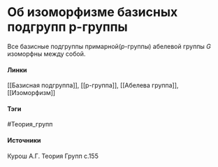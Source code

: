 # Об изоморфизме базисных подгрупп p-группы
Все базисные подгруппы примарной($p$-группы) абелевой группы $G$ изоморфны между собой.

#### Линки
 [[Базисная подгруппа]], [[p-группа]], [[Абелева группа]], [[Изоморфизм]]
#### Тэги
 #Теория_групп 
#### Источники
 Курош А.Г. Теория Групп с.155